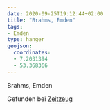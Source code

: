```yaml
---
date: 2020-09-25T19:12:44+02:00
title: "Brahms, Emden"
tags:
- Emden
type: hanger
geojson:
  coordinates:
  - 7.2031394
  - 53.368366
---
```

Brahms, Emden


<div class="source">Gefunden bei <a href="http://www.zeitzeug.de/">Zeitzeug</a></div>
